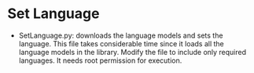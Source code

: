 # Set Language
* SetLanguage.py: downloads the language models and sets the language. This file takes considerable time since it loads all the language models in the library. Modify the file to include only required languages. It needs root permission for execution.
